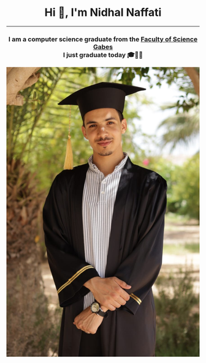 <h1 align="center">Hi 👋, I'm Nidhal Naffati</h1>
<hr>
<h3 align="center">
  I am a computer science graduate from the <a href="http://www.fsg.rnu.tn/" target="_blank" rel="noreferrer">Faculty of Science Gabes</a>
  <br>
  I just graduate today 🎓🥳🥳
</h3>

<p align="center">
  <img src="./IMG-20230703-WA0012.jpg" alt="Your Image">
</p>
